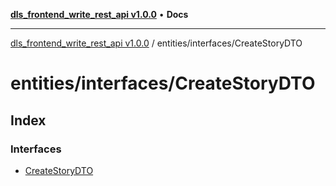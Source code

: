 [**dls_frontend_write_rest_api v1.0.0**](../../../README.md) • **Docs**

***

[dls_frontend_write_rest_api v1.0.0](../../../modules.md) / entities/interfaces/CreateStoryDTO

# entities/interfaces/CreateStoryDTO

## Index

### Interfaces

- [CreateStoryDTO](interfaces/CreateStoryDTO.md)

